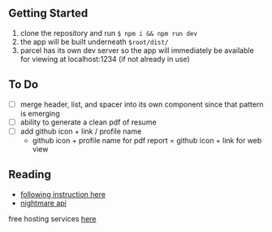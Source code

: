 
Getting Started
---
1. clone the repository and run `$ npm i && npm run dev`
2. the app will be built underneath `$root/dist/`
3. parcel has its own dev server so the app will immediately be available for viewing at localhost:1234 (if not already in use)

To Do
---
- [ ] merge header, list, and spacer into its own component since that pattern is emerging
- [ ] ability to generate a clean pdf of resume
- [ ] add github icon + link / profile name
    - github icon + profile name for pdf report
    = github icon + link for web view

Reading
---

- [following instruction here](https://blog.bitsrc.io/how-to-perform-web-scraping-using-node-js-part-2-7a365aeedb43)
- [nightmare api](https://www.npmjs.com/package/nightmare#extract-from-the-page)


free hosting services [here](https://www.hostingadvice.com/how-to/best-free-database-hosting/)